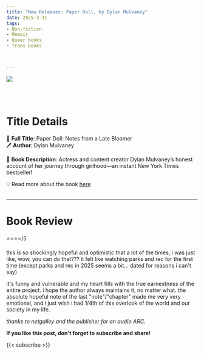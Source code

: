 ```yaml
---
title: "New Releases: Paper Doll, by Dylan Mulvaney"
date: 2025-3-31
tags: 
- Non-fiction
- Memoir
- Queer books
- Trans books



---
```


![](https://prodimage.images-bn.com/pimages/9781419770395_p0_v1_s600x595.jpg)

<br>
<br>

# Title Details

📕 **Full Title**: Paper Doll: Notes from a Late Bloomer
\
🖊 **Author**: Dylan Mulvaney

🔎 **Book Description**: Actress and content creator Dylan Mulvaney’s honest account of her journey through girlhood—an instant New York Times bestseller!


💡️ Read more about the book [here](https://www.barnesandnoble.com/w/paper-doll-dylan-mulvaney/1146327359)
<br>
<br>

---

# Book Review

⭐⭐⭐⭐/5

this is so shockingly hopeful and optimistic that a lot of the times, i was just like, wow, you can do that??? it felt like watching parks and rec for the first time (except parks and rec in 2025 seems a bit... dated for reasons i can't say)

it's funny and vulnerable and my heart fills with the true earnestness of the entire project. i hope the author always maintains it, no matter what. the absolute hopeful note of the last "note"/"chapter" made me very very emotional, and i just wish i had 1/4th of this overlook of the world and our society in my life.

*thanks to netgalley and the publisher for an audio ARC.*

**If you like this post, don't forget to subscribe and share!**

{{< subscribe >}}
